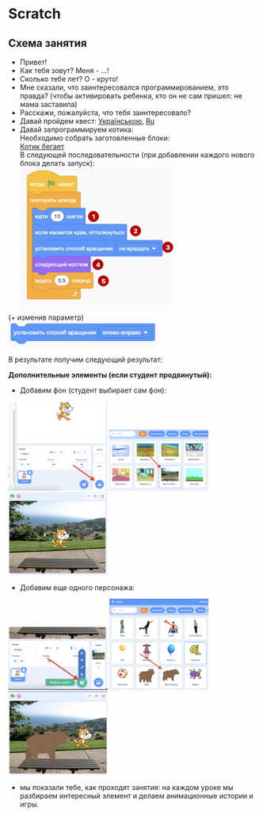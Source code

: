 # Scratch
## Схема занятия
- Привет!
- Как тебя зовут? Меня - ...!
- Сколько тебе лет? О - круто!
- Мне сказали, что заинтересовался программированием, это правда? (чтобы активировать ребенка, кто он не сам пришел: не мама заставила)
- Расскажи, пожалуйста, что тебя заинтересовало?
- Давай пройдем квест: <a href = "https://blockly.games/puzzle?lang=uk">Українською</a>, <a href = "https://blockly.games/puzzle?lang=ru">Ru</a>
- Давай запрограммируем котика:   
Необходимо собрать заготовленные блоки:  
  <a href = "https://scratch.mit.edu/projects/566707993/editor/">Котик бегает</a>  
В следующей последовательности (при добавлении каждого нового блока делать запуск):  
  <img src = "img/scratch07.jpg">  
  
(+ изменив параметр)  
<img src = "img/scratch08.png" width = 300>  

В результате получим следующий результат:  


**Дополнительные элементы (если студент продвинутый):**  
- Добавим фон (студент выбирает сам фон):  
<img src = "img/scratch01.png" width = 200>
<img src = "img/scratch02.png" width = 200>
<img src = "img/scratch03.png" width = 200>

- Добавим еще одного персонажа:  
<img src = "img/scratch04.png" width = 200>
<img src = "img/scratch05.png" width = 200>
<img src = "img/scratch06.png" width = 200>

- мы показали тебе, как проходят занятия: на каждом уроке мы разбираем интересный элемент и делаем анимационные истории и игры.
 